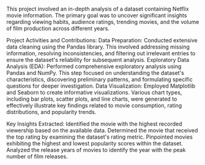 This project involved an in-depth analysis of a dataset containing Netflix movie information. The primary goal was to uncover significant insights regarding viewing habits, audience ratings, trending movies, and the volume of film production across different years.

Project Activities and Contributions:
Data Preparation: Conducted extensive data cleaning using the Pandas library. This involved addressing missing information, resolving inconsistencies, and filtering out irrelevant entries to ensure the dataset's reliability for subsequent analysis.
Exploratory Data Analysis (EDA): Performed comprehensive exploratory analysis using Pandas and NumPy. This step focused on understanding the dataset's characteristics, discovering preliminary patterns, and formulating specific questions for deeper investigation.
Data Visualization: Employed Matplotlib and Seaborn to create informative visualizations. Various chart types, including bar plots, scatter plots, and line charts, were generated to effectively illustrate key findings related to movie consumption, rating distributions, and popularity trends.

Key Insights Extracted:
Identified the movie with the highest recorded viewership based on the available data.
Determined the movie that received the top rating by examining the dataset's rating metric.
Pinpointed movies exhibiting the highest and lowest popularity scores within the dataset.
Analyzed the release years of movies to identify the year with the peak number of film releases.
